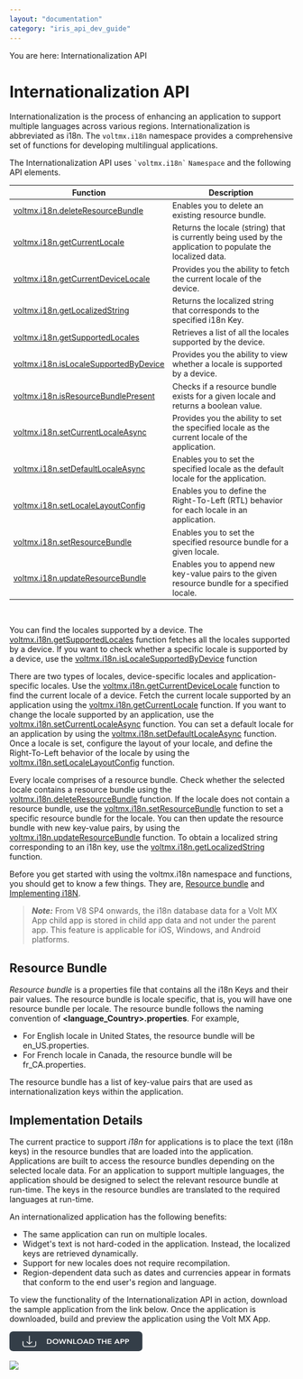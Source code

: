 ```yaml
---
layout: "documentation"
category: "iris_api_dev_guide"
---
```

                            

You are here: Internationalization API

Internationalization API
========================

Internationalization is the process of enhancing an application to support multiple languages across various regions. Internationalization is abbreviated as i18n. The `voltmx.i18n` namespace provides a comprehensive set of functions for developing multilingual applications.

The Internationalization API uses `` `voltmx.i18n` `` `Namespace` and the following API elements.

| Function | Description |
| --- | --- |
| [voltmx.i18n.deleteResourceBundle](voltmx.i18n_functions.html#volt-mx-i18n-deleteresourcebundle) | Enables you to delete an existing resource bundle. |
| [voltmx.i18n.getCurrentLocale](voltmx.i18n_functions.html#volt-mx-i18n-getcurrentlocale) | Returns the locale (string) that is currently being used by the application to populate the localized data. |
| [voltmx.i18n.getCurrentDeviceLocale](voltmx.i18n_functions.html#volt-mx-i18n-getcurrentdevicelocale) | Provides you the ability to fetch the current locale of the device. |
| [voltmx.i18n.getLocalizedString](voltmx.i18n_functions.html#volt-mx-i18n-getlocalizedstring) | Returns the localized string that corresponds to the specified i18n Key. |
| [voltmx.i18n.getSupportedLocales](voltmx.i18n_functions.html#volt-mx-i18n-getsupportedlocales) | Retrieves a list of all the locales supported by the device. |
| [voltmx.i18n.isLocaleSupportedByDevice](voltmx.i18n_functions.html#volt-mx-i18n-islocalesupportedbydevice) | Provides you the ability to view whether a locale is supported by a device. |
| [voltmx.i18n.isResourceBundlePresent](voltmx.i18n_functions.html#volt-mx-i18n-isresourcebundlepresent) | Checks if a resource bundle exists for a given locale and returns a boolean value. |
| [voltmx.i18n.setCurrentLocaleAsync](voltmx.i18n_functions.html#volt-mx-i18n-setcurrentlocaleasync) | Provides you the ability to set the specified locale as the current locale of the application. |
| [voltmx.i18n.setDefaultLocaleAsync](voltmx.i18n_functions.html#volt-mx-i18n-setdefaultlocaleasync) | Enables you to set the specified locale as the default locale for the application. |
| [voltmx.i18n.setLocaleLayoutConfig](voltmx.i18n_functions.html#volt-mx-i18n-setlocalelayoutconfig) | Enables you to define the Right-To-Left (RTL) behavior for each locale in an application. |
| [voltmx.i18n.setResourceBundle](voltmx.i18n_functions.html#volt-mx-i18n-setresourcebundle) | Enables you to set the specified resource bundle for a given locale. |
| [voltmx.i18n.updateResourceBundle](voltmx.i18n_functions.html#volt-mx-i18n-updateresourcebundle) | Enables you to append new key-value pairs to the given resource bundle for a specified locale. |

 

You can find the locales supported by a device. The [voltmx.i18n.getSupportedLocales](voltmx.i18n_functions.html#volt-mx-i18n-getsupportedlocales) function fetches all the locales supported by a device. If you want to check whether a specific locale is supported by a device, use the [voltmx.i18n.isLocaleSupportedByDevice](voltmx.i18n_functions.html#volt-mx-i18n-islocalesupportedbydevice) function

There are two types of locales, device-specific locales and application-specific locales. Use the [voltmx.i18n.getCurrentDeviceLocale](voltmx.i18n_functions.html#volt-mx-i18n-getcurrentdevicelocale) function to find the current locale of a device. Fetch the current locale supported by an application using the [voltmx.i18n.getCurrentLocale](voltmx.i18n_functions.html#volt-mx-i18n-getcurrentlocale) function. If you want to change the locale supported by an application, use the [voltmx.i18n.setCurrentLocaleAsync](voltmx.i18n_functions.html#volt-mx-i18n-setcurrentlocaleasync) function. You can set a default locale for an application by using the [voltmx.i18n.setDefaultLocaleAsync](voltmx.i18n_functions.html#volt-mx-i18n-setdefaultlocaleasync) function. Once a locale is set, configure the layout of your locale, and define the Right-To-Left behavior of the locale by using the [voltmx.i18n.setLocaleLayoutConfig](voltmx.i18n_functions.html#volt-mx-i18n-setlocalelayoutconfig) function.

Every locale comprises of a resource bundle. Check whether the selected locale contains a resource bundle using the [voltmx.i18n.deleteResourceBundle](voltmx.i18n_functions.html#volt-mx-i18n-deleteresourcebundle) function. If the locale does not contain a resource bundle, use the [voltmx.i18n.setResourceBundle](voltmx.i18n_functions.html#volt-mx-i18n-setresourcebundle) function to set a specific resource bundle for the locale. You can then update the resource bundle with new key-value pairs, by using the [voltmx.i18n.updateResourceBundle](voltmx.i18n_functions.html#volt-mx-i18n-updateresourcebundle) function. To obtain a localized string corresponding to an i18n key, use the [voltmx.i18n.getLocalizedString](voltmx.i18n_functions.html#volt-mx-i18n-getlocalizedstring) function.

Before you get started with using the voltmx.i18n namespace and functions, you should get to know a few things. They are, [Resource bundle](#resource-bundle) and [Implementing i18N](#implementation-details).

> **_Note:_** From V8 SP4 onwards, the i18n database data for a Volt MX App child app is stored in child app data and not under the parent app. This feature is applicable for iOS, Windows, and Android platforms.

Resource Bundle
---------------

_Resource bundle_ is a properties file that contains all the i18n Keys and their pair values. The resource bundle is locale specific, that is, you will have one resource bundle per locale. The resource bundle follows the naming convention of **<language\_Country>.properties**. For example,

*   For English locale in United States, the resource bundle will be en\_US.properties.
*   For French locale in Canada, the resource bundle will be fr\_CA.properties.

The resource bundle has a list of key-value pairs that are used as internationalization keys within the application.

Implementation Details
----------------------

The current practice to support _i18n_ for applications is to place the text (i18n keys) in the resource bundles that are loaded into the application. Applications are built to access the resource bundles depending on the selected locale data. For an application to support multiple languages, the application should be designed to select the relevant resource bundle at run-time. The keys in the resource bundles are translated to the required languages at run-time.

An internationalized application has the following benefits:

*   The same application can run on multiple locales.
*   Widget's text is not hard-coded in the application. Instead, the localized keys are retrieved dynamically.
*   Support for new locales does not require recompilation.
*   Region-dependent data such as dates and currencies appear in formats that conform to the end user's region and language.

To view the functionality of the Internationalization API in action, download the sample application from the link below. Once the application is downloaded, build and preview the application using the Volt MX App.  

[![](resources/images/download_button_08__002__236x35.png)](https://github.com/HCL-TECH-SOFTWARE/volt-mx-samples/tree/main/InternationalizationAPI)

![](resources/prettify/onload.png)
